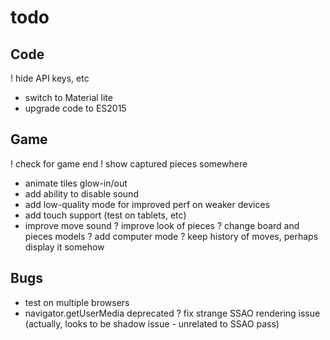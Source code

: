 # todo

## Code
! hide API keys, etc
- switch to Material lite
- upgrade code to ES2015

## Game
! check for game end
! show captured pieces somewhere
- animate tiles glow-in/out
- add ability to disable sound
- add low-quality mode for improved perf on weaker devices
- add touch support (test on tablets, etc)
- improve move sound
? improve look of pieces
? change board and pieces models
? add computer mode
? keep history of moves, perhaps display it somehow

## Bugs
- test on multiple browsers
- navigator.getUserMedia deprecated
? fix strange SSAO rendering issue (actually, looks to be shadow issue - unrelated to SSAO pass)
